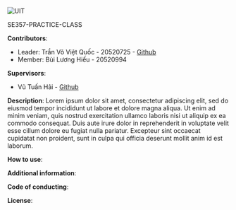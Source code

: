 ![UIT](https://img.shields.io/badge/from-UIT%20VNUHCM-blue?style=for-the-badge&link=https%3A%2F%2Fwww.uit.edu.vn%2F)

SE357-PRACTICE-CLASS

**Contributors**:

- Leader: Trần Võ Việt Quốc - 20520725 - [Github](https://github.com/VietQuoc29)
- Member: Bùi Lương Hiếu - 20520994

**Supervisors**:

- Vũ Tuấn Hải - [Github](https://github.com/vutuanhai237)

**Description**: Lorem ipsum dolor sit amet, consectetur adipiscing elit, sed do eiusmod tempor incididunt ut labore et dolore magna aliqua. Ut enim ad minim veniam, quis nostrud exercitation ullamco laboris nisi ut aliquip ex ea commodo consequat. Duis aute irure dolor in reprehenderit in voluptate velit esse cillum dolore eu fugiat nulla pariatur. Excepteur sint occaecat cupidatat non proident, sunt in culpa qui officia deserunt mollit anim id est laborum.

**How to use**:

**Additional information**:

**Code of conducting**:

**License**:
